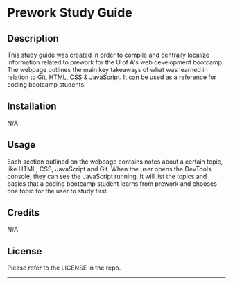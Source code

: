 # Prework Study Guide

## Description

This study guide was created in order to compile and centrally localize information related to prework for the U of A's web development bootcamp. The webpage outlines the main key takeaways of what was learned in relation to Git, HTML, CSS & JavaScript. It can be used as a reference for coding bootcamp students.


## Installation

N/A

## Usage

Each section outlined on the webpage contains notes about a certain topic, like HTML, CSS, JavaScript and Git. When the user opens the DevTools console, they can see the JavaScript running. It will list the topics and basics that a coding bootcamp student learns from prework and chooses one topic for the user to study first.

## Credits

N/A

## License

Please refer to the LICENSE in the repo.

---

